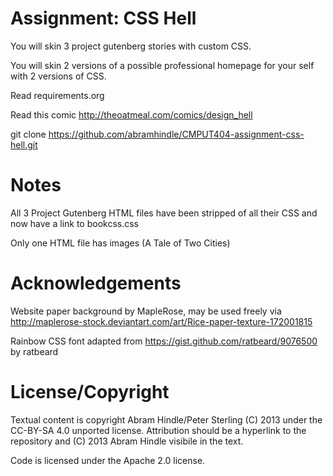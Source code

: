 Assignment: CSS Hell
====================

You will skin 3 project gutenberg stories with custom CSS.

You will skin 2 versions of a possible professional homepage for your
self with 2 versions of CSS.

Read requirements.org

Read this comic http://theoatmeal.com/comics/design_hell

git clone https://github.com/abramhindle/CMPUT404-assignment-css-hell.git

Notes
=================
All 3 Project Gutenberg HTML files have been stripped of all their CSS and now have a link to bookcss.css

Only one HTML file has images (A Tale of Two Cities)

Acknowledgements
=================
Website paper background by MapleRose, may be used freely via http://maplerose-stock.deviantart.com/art/Rice-paper-texture-172001815

Rainbow CSS font adapted from https://gist.github.com/ratbeard/9076500 by ratbeard

License/Copyright
=================

Textual content is copyright Abram Hindle/Peter Sterling (C) 2013 under the CC-BY-SA
4.0 unported license. Attribution should be a hyperlink to the
repository and (C) 2013 Abram Hindle visibile in the text.

Code is licensed under the Apache 2.0 license.


